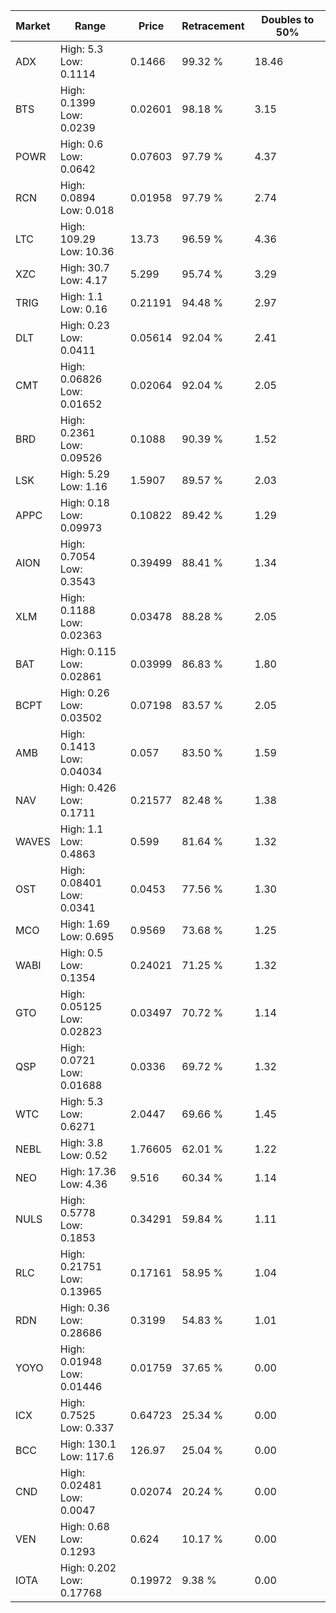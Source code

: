 | Market | Range | Price| Retracement | Doubles to 50% |
| --- | --- | --- | --- | --- |
| ADX | High: 5.3<br />Low: 0.1114 | 0.1466 | 99.32 % | 18.46 |
| BTS | High: 0.1399<br />Low: 0.0239 | 0.02601 | 98.18 % | 3.15 |
| POWR | High: 0.6<br />Low: 0.0642 | 0.07603 | 97.79 % | 4.37 |
| RCN | High: 0.0894<br />Low: 0.018 | 0.01958 | 97.79 % | 2.74 |
| LTC | High: 109.29<br />Low: 10.36 | 13.73 | 96.59 % | 4.36 |
| XZC | High: 30.7<br />Low: 4.17 | 5.299 | 95.74 % | 3.29 |
| TRIG | High: 1.1<br />Low: 0.16 | 0.21191 | 94.48 % | 2.97 |
| DLT | High: 0.23<br />Low: 0.0411 | 0.05614 | 92.04 % | 2.41 |
| CMT | High: 0.06826<br />Low: 0.01652 | 0.02064 | 92.04 % | 2.05 |
| BRD | High: 0.2361<br />Low: 0.09526 | 0.1088 | 90.39 % | 1.52 |
| LSK | High: 5.29<br />Low: 1.16 | 1.5907 | 89.57 % | 2.03 |
| APPC | High: 0.18<br />Low: 0.09973 | 0.10822 | 89.42 % | 1.29 |
| AION | High: 0.7054<br />Low: 0.3543 | 0.39499 | 88.41 % | 1.34 |
| XLM | High: 0.1188<br />Low: 0.02363 | 0.03478 | 88.28 % | 2.05 |
| BAT | High: 0.115<br />Low: 0.02861 | 0.03999 | 86.83 % | 1.80 |
| BCPT | High: 0.26<br />Low: 0.03502 | 0.07198 | 83.57 % | 2.05 |
| AMB | High: 0.1413<br />Low: 0.04034 | 0.057 | 83.50 % | 1.59 |
| NAV | High: 0.426<br />Low: 0.1711 | 0.21577 | 82.48 % | 1.38 |
| WAVES | High: 1.1<br />Low: 0.4863 | 0.599 | 81.64 % | 1.32 |
| OST | High: 0.08401<br />Low: 0.0341 | 0.0453 | 77.56 % | 1.30 |
| MCO | High: 1.69<br />Low: 0.695 | 0.9569 | 73.68 % | 1.25 |
| WABI | High: 0.5<br />Low: 0.1354 | 0.24021 | 71.25 % | 1.32 |
| GTO | High: 0.05125<br />Low: 0.02823 | 0.03497 | 70.72 % | 1.14 |
| QSP | High: 0.0721<br />Low: 0.01688 | 0.0336 | 69.72 % | 1.32 |
| WTC | High: 5.3<br />Low: 0.6271 | 2.0447 | 69.66 % | 1.45 |
| NEBL | High: 3.8<br />Low: 0.52 | 1.76605 | 62.01 % | 1.22 |
| NEO | High: 17.36<br />Low: 4.36 | 9.516 | 60.34 % | 1.14 |
| NULS | High: 0.5778<br />Low: 0.1853 | 0.34291 | 59.84 % | 1.11 |
| RLC | High: 0.21751<br />Low: 0.13965 | 0.17161 | 58.95 % | 1.04 |
| RDN | High: 0.36<br />Low: 0.28686 | 0.3199 | 54.83 % | 1.01 |
| YOYO | High: 0.01948<br />Low: 0.01446 | 0.01759 | 37.65 % | 0.00 |
| ICX | High: 0.7525<br />Low: 0.337 | 0.64723 | 25.34 % | 0.00 |
| BCC | High: 130.1<br />Low: 117.6 | 126.97 | 25.04 % | 0.00 |
| CND | High: 0.02481<br />Low: 0.0047 | 0.02074 | 20.24 % | 0.00 |
| VEN | High: 0.68<br />Low: 0.1293 | 0.624 | 10.17 % | 0.00 |
| IOTA | High: 0.202<br />Low: 0.17768 | 0.19972 | 9.38 % | 0.00 |

